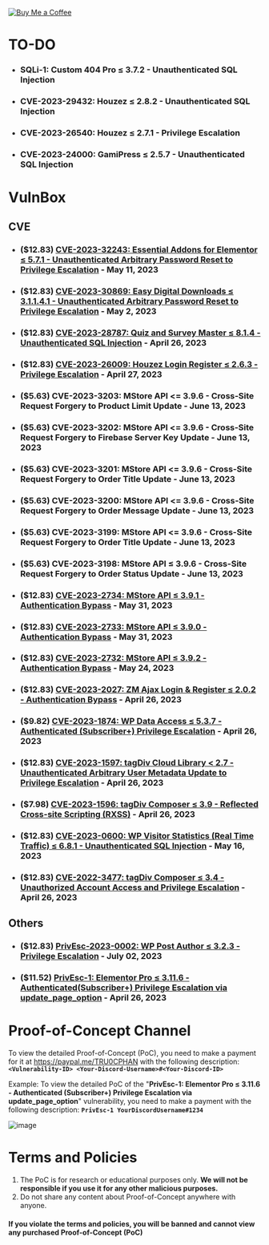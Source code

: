 [![Buy Me a Coffee](https://www.buymeacoffee.com/assets/img/custom_images/orange_img.png)](https://www.buymeacoffee.com/truocphan)

# TO-DO
- ### SQLi-1: Custom 404 Pro ≤ 3.7.2 - Unauthenticated SQL Injection
- ### CVE-2023-29432: Houzez ≤ 2.8.2 - Unauthenticated SQL Injection
- ### CVE-2023-26540: Houzez ≤ 2.7.1 - Privilege Escalation
- ### CVE-2023-24000: GamiPress ≤ 2.5.7 - Unauthenticated SQL Injection

# VulnBox
## CVE
- ### ($12.83) [CVE-2023-32243: Essential Addons for Elementor ≤ 5.7.1 - Unauthenticated Arbitrary Password Reset to Privilege Escalation](https://github.com/truocphan/VulnBox/tree/main/Boxes/CVE-2023-32243) - May 11, 2023
- ### ($12.83) [CVE-2023-30869: Easy Digital Downloads ≤ 3.1.1.4.1 - Unauthenticated Arbitrary Password Reset to Privilege Escalation](https://github.com/truocphan/VulnBox/tree/main/Boxes/CVE-2023-30869) - May 2, 2023
- ### ($12.83) [CVE-2023-28787: Quiz and Survey Master ≤ 8.1.4 - Unauthenticated SQL Injection](https://github.com/truocphan/VulnBox/tree/main/Boxes/CVE-2023-28787) - April 26, 2023
- ### ($12.83) [CVE-2023-26009: Houzez Login Register ≤ 2.6.3 - Privilege Escalation](https://github.com/truocphan/VulnBox/tree/main/Boxes/CVE-2023-26009) - April 27, 2023
- ### ($5.63) CVE-2023-3203: MStore API <= 3.9.6 - Cross-Site Request Forgery to Product Limit Update - June 13, 2023
- ### ($5.63) CVE-2023-3202: MStore API <= 3.9.6 - Cross-Site Request Forgery to Firebase Server Key Update - June 13, 2023
- ### ($5.63) CVE-2023-3201: MStore API <= 3.9.6 - Cross-Site Request Forgery to Order Title Update - June 13, 2023
- ### ($5.63) CVE-2023-3200: MStore API <= 3.9.6 - Cross-Site Request Forgery to Order Message Update - June 13, 2023
- ### ($5.63) CVE-2023-3199: MStore API <= 3.9.6 - Cross-Site Request Forgery to Order Title Update - June 13, 2023
- ### ($5.63) CVE-2023-3198: MStore API ≤ 3.9.6 - Cross-Site Request Forgery to Order Status Update - June 13, 2023
- ### ($12.83) [CVE-2023-2734: MStore API ≤ 3.9.1 - Authentication Bypass](https://github.com/truocphan/VulnBox/tree/main/Boxes/CVE-2023-2734) - May 31, 2023
- ### ($12.83) [CVE-2023-2733: MStore API ≤ 3.9.0 - Authentication Bypass](https://github.com/truocphan/VulnBox/tree/main/Boxes/CVE-2023-2733) - May 31, 2023
- ### ($12.83) [CVE-2023-2732: MStore API ≤ 3.9.2 - Authentication Bypass](https://github.com/truocphan/VulnBox/tree/main/Boxes/CVE-2023-2732) - May 24, 2023
- ### ($12.83) [CVE-2023-2027: ZM Ajax Login & Register ≤ 2.0.2 - Authentication Bypass](https://github.com/truocphan/VulnBox/tree/main/Boxes/CVE-2023-2027) - April 26, 2023
- ### ($9.82) [CVE-2023-1874: WP Data Access ≤ 5.3.7 - Authenticated (Subscriber+) Privilege Escalation](https://github.com/truocphan/VulnBox/tree/main/Boxes/CVE-2023-1874) - April 26, 2023
- ### ($12.83) [CVE-2023-1597: tagDiv Cloud Library < 2.7 - Unauthenticated Arbitrary User Metadata Update to Privilege Escalation](https://github.com/truocphan/VulnBox/tree/main/Boxes/CVE-2023-1597) - April 26, 2023
- ### ($7.98) [CVE-2023-1596: tagDiv Composer ≤ 3.9 - Reflected Cross-site Scripting (RXSS)](https://github.com/truocphan/VulnBox/tree/main/Boxes/CVE-2023-1596) - April 26, 2023
- ### ($12.83) [CVE-2023-0600: WP Visitor Statistics (Real Time Traffic) ≤ 6.8.1 - Unauthenticated SQL Injection](https://github.com/truocphan/VulnBox/tree/main/Boxes/CVE-2023-0600) - May 16, 2023
- ### ($12.83) [CVE-2022-3477: tagDiv Composer ≤ 3.4 - Unauthorized Account Access and Privilege Escalation](https://github.com/truocphan/VulnBox/tree/main/Boxes/CVE-2022-3477) - April 26, 2023

## Others
- ### ($12.83) [PrivEsc-2023-0002: WP Post Author ≤ 3.2.3 - Privilege Escalation](https://github.com/truocphan/VulnBox/tree/main/Boxes/PrivEsc-2023-0002) - July 02, 2023
- ### ($11.52) [PrivEsc-1: Elementor Pro ≤ 3.11.6 - Authenticated(Subscriber+) Privilege Escalation via update_page_option](https://github.com/truocphan/VulnBox/tree/main/Boxes/PrivEsc-1) - April 26, 2023

#
#
# Proof-of-Concept Channel
To view the detailed Proof-of-Concept (PoC), you need to make a payment for it at https://paypal.me/TRU0CPHAN with the following description: **`<Vulnerability-ID> <Your-Discord-Username>#<Your-Discord-ID>`**

Example: To view the detailed PoC of the "**PrivEsc-1: Elementor Pro ≤ 3.11.6 - Authenticated (Subscriber+) Privilege Escalation via update_page_option**" vulnerability, you need to make a payment with the following description: **`PrivEsc-1 YourDiscordUsername#1234`**

![image](https://github.com/truocphan/VulnBox/assets/57470560/f8dd2aec-7ab9-423f-b373-e805cfb796f4)

# Terms and Policies
1. The PoC is for research or educational purposes only. **We will not be responsible if you use it for any other malicious purposes.**
2. Do not share any content about Proof-of-Concept anywhere with anyone.

#### If you violate the terms and policies, you will be banned and cannot view any purchased Proof-of-Concept (PoC)
